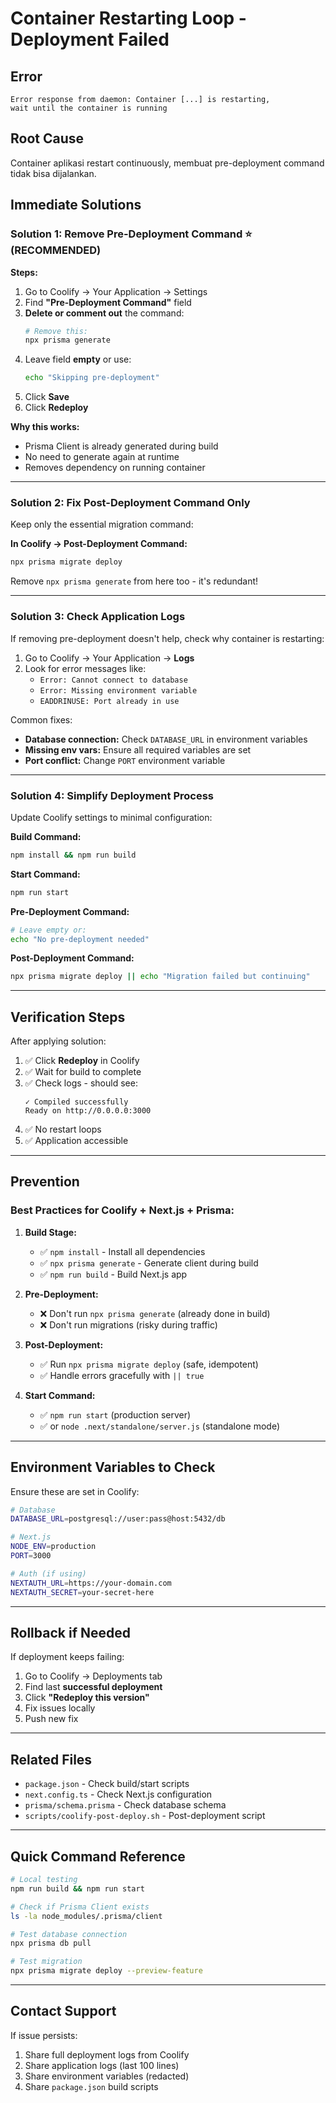 # Container Restarting Loop - Deployment Failed

## Error
```
Error response from daemon: Container [...] is restarting, 
wait until the container is running
```

## Root Cause
Container aplikasi restart continuously, membuat pre-deployment command tidak bisa dijalankan.

## Immediate Solutions

### Solution 1: Remove Pre-Deployment Command ⭐ (RECOMMENDED)

**Steps:**
1. Go to Coolify → Your Application → Settings
2. Find **"Pre-Deployment Command"** field
3. **Delete or comment out** the command:
   ```bash
   # Remove this:
   npx prisma generate
   ```
4. Leave field **empty** or use:
   ```bash
   echo "Skipping pre-deployment"
   ```
5. Click **Save**
6. Click **Redeploy**

**Why this works:**
- Prisma Client is already generated during build
- No need to generate again at runtime
- Removes dependency on running container

---

### Solution 2: Fix Post-Deployment Command Only

Keep only the essential migration command:

**In Coolify → Post-Deployment Command:**
```bash
npx prisma migrate deploy
```

Remove `npx prisma generate` from here too - it's redundant!

---

### Solution 3: Check Application Logs

If removing pre-deployment doesn't help, check why container is restarting:

1. Go to Coolify → Your Application → **Logs**
2. Look for error messages like:
   - `Error: Cannot connect to database`
   - `Error: Missing environment variable`
   - `EADDRINUSE: Port already in use`

Common fixes:
- **Database connection:** Check `DATABASE_URL` in environment variables
- **Missing env vars:** Ensure all required variables are set
- **Port conflict:** Change `PORT` environment variable

---

### Solution 4: Simplify Deployment Process

Update Coolify settings to minimal configuration:

**Build Command:**
```bash
npm install && npm run build
```

**Start Command:**
```bash
npm run start
```

**Pre-Deployment Command:**
```bash
# Leave empty or:
echo "No pre-deployment needed"
```

**Post-Deployment Command:**
```bash
npx prisma migrate deploy || echo "Migration failed but continuing"
```

---

## Verification Steps

After applying solution:

1. ✅ Click **Redeploy** in Coolify
2. ✅ Wait for build to complete
3. ✅ Check logs - should see:
   ```
   ✓ Compiled successfully
   Ready on http://0.0.0.0:3000
   ```
4. ✅ No restart loops
5. ✅ Application accessible

---

## Prevention

### Best Practices for Coolify + Next.js + Prisma:

1. **Build Stage:**
   - ✅ `npm install` - Install all dependencies
   - ✅ `npx prisma generate` - Generate client during build
   - ✅ `npm run build` - Build Next.js app

2. **Pre-Deployment:**
   - ❌ Don't run `npx prisma generate` (already done in build)
   - ❌ Don't run migrations (risky during traffic)

3. **Post-Deployment:**
   - ✅ Run `npx prisma migrate deploy` (safe, idempotent)
   - ✅ Handle errors gracefully with `|| true`

4. **Start Command:**
   - ✅ `npm run start` (production server)
   - ✅ or `node .next/standalone/server.js` (standalone mode)

---

## Environment Variables to Check

Ensure these are set in Coolify:

```bash
# Database
DATABASE_URL=postgresql://user:pass@host:5432/db

# Next.js
NODE_ENV=production
PORT=3000

# Auth (if using)
NEXTAUTH_URL=https://your-domain.com
NEXTAUTH_SECRET=your-secret-here
```

---

## Rollback if Needed

If deployment keeps failing:

1. Go to Coolify → Deployments tab
2. Find last **successful deployment**
3. Click **"Redeploy this version"**
4. Fix issues locally
5. Push new fix

---

## Related Files

- `package.json` - Check build/start scripts
- `next.config.ts` - Check Next.js configuration
- `prisma/schema.prisma` - Check database schema
- `scripts/coolify-post-deploy.sh` - Post-deployment script

---

## Quick Command Reference

```bash
# Local testing
npm run build && npm run start

# Check if Prisma Client exists
ls -la node_modules/.prisma/client

# Test database connection
npx prisma db pull

# Test migration
npx prisma migrate deploy --preview-feature
```

---

## Contact Support

If issue persists:
1. Share full deployment logs from Coolify
2. Share application logs (last 100 lines)
3. Share environment variables (redacted)
4. Share `package.json` build scripts
